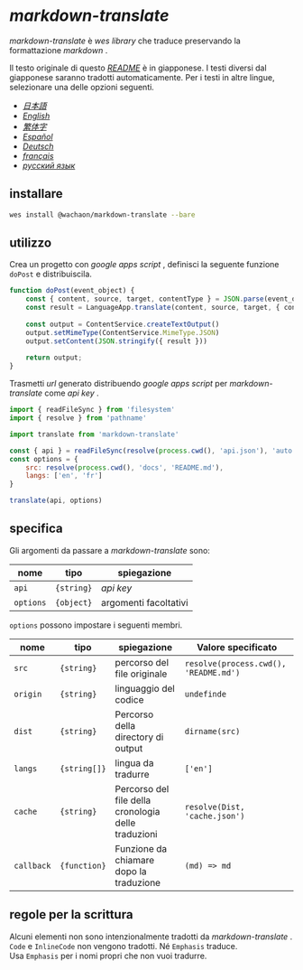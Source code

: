 # *markdown-translate*

*markdown-translate* è *wes library* che traduce preservando la formattazione *markdown* .

Il testo originale di questo [*README*](/README.md) è in giapponese. I testi diversi dal giapponese saranno tradotti automaticamente. Per i testi in altre lingue, selezionare una delle opzioni seguenti.

*   [*日本語*](/README.md)
*   [*English*](/docs/README.en.md)
*   [*繁体字*](/docs/README.zh-TW.md)
*   [*Español*](/docs/README.es.md)
*   [*Deutsch*](/docs/README.de.md)
*   [*français*](/docs/README.fr.md)
*   [*русский язык*](/docs/README.ru.md)

## installare

```sh
wes install @wachaon/markdown-translate --bare
```

## utilizzo

Crea un progetto con *google apps script* , definisci la seguente funzione `doPost` e distribuiscila.

```javascript
function doPost(event_object) {
    const { content, source, target, contentType } = JSON.parse(event_object.postData.getDataAsString())
    const result = LanguageApp.translate(content, source, target, { contentType })
 
    const output = ContentService.createTextOutput()
    output.setMimeType(ContentService.MimeType.JSON)
    output.setContent(JSON.stringify({ result }))
 
    return output;
}
```

Trasmetti *url* generato distribuendo *google apps script* per *markdown-translate* come *api key* .

```javascript
import { readFileSync } from 'filesystem'
import { resolve } from 'pathname'

import translate from 'markdown-translate'

const { api } = readFileSync(resolve(process.cwd(), 'api.json'), 'auto')
const options = {
    src: resolve(process.cwd(), 'docs', 'README.md'),
    langs: ['en', 'fr']
}

translate(api, options)
```

## specifica

Gli argomenti da passare a *markdown-translate* sono:

| nome      | tipo       | spiegazione           |
| --------- | ---------- | --------------------- |
| `api`     | `{string}` | *api key*             |
| `options` | `{object}` | argomenti facoltativi |

`options` possono impostare i seguenti membri.

| nome       | tipo         | spiegazione                                         | Valore specificato                    |
| ---------- | ------------ | --------------------------------------------------- | ------------------------------------- |
| `src`      | `{string}`   | percorso del file originale                         | `resolve(process.cwd(), 'README.md')` |
| `origin`   | `{string}`   | linguaggio del codice                               | `undefinde`                           |
| `dist`     | `{string}`   | Percorso della directory di output                  | `dirname(src)`                        |
| `langs`    | `{string[]}` | lingua da tradurre                                  | `['en']`                              |
| `cache`    | `{string}`   | Percorso del file della cronologia delle traduzioni | `resolve(Dist, 'cache.json')`         |
| `callback` | `{function}` | Funzione da chiamare dopo la traduzione             | `(md) => md`                          |

## regole per la scrittura

Alcuni elementi non sono intenzionalmente tradotti da *markdown-translate* . `Code` e `InlineCode` non vengono tradotti. Né `Emphasis` traduce.\
Usa `Emphasis` per i nomi propri che non vuoi tradurre.
